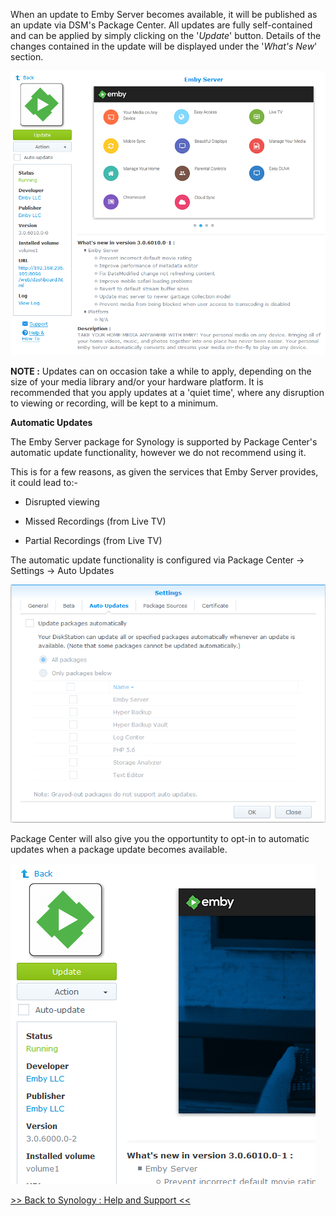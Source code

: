 When an update to Emby Server becomes available, it will be published as an update via DSM's Package Center. All updates are fully self-contained and can be applied by simply clicking on the '_Update_' button. Details of the changes contained in the update will be displayed under the '_What's New_' section.

![Synology : Example Package Update Screen](images/synology/Synology-Notes-on-Package-Updates-Example-Screen.png "Synology : Example Package Update Screen")

__NOTE :__ Updates can on occasion take a while to apply, depending on the size of your media library and/or your hardware platform. It is recommended that you apply updates at a 'quiet time', where any disruption to viewing or recording, will be kept to a minimum.

__Automatic Updates__

The Emby Server package for Synology is supported by Package Center's automatic update functionality, however we do not recommend using it.

This is for a few reasons, as given the services that Emby Server provides, it could lead to:-

* Disrupted viewing

* Missed Recordings (from Live TV)

* Partial Recordings (from Live TV)

The automatic update functionality is configured via Package Center -> Settings -> Auto Updates

![Synology : Automatic Updates Configuration Screen](images/synology/Synology-Notes-on-Package-Updates-Configuration.png "Synology : Automatic Updates Configuration Screen")

Package Center will also give you the opportuntity to opt-in to automatic updates when a package update becomes available.

![Synology : Automatic Updates Opt In](images/synology/Synology-Notes-on-Package-Updates-Opt-In.png "Synology : Automatic Updates Opt In")

[>> Back to Synology : Help and Support <<](Synology----Help-and-Support)

